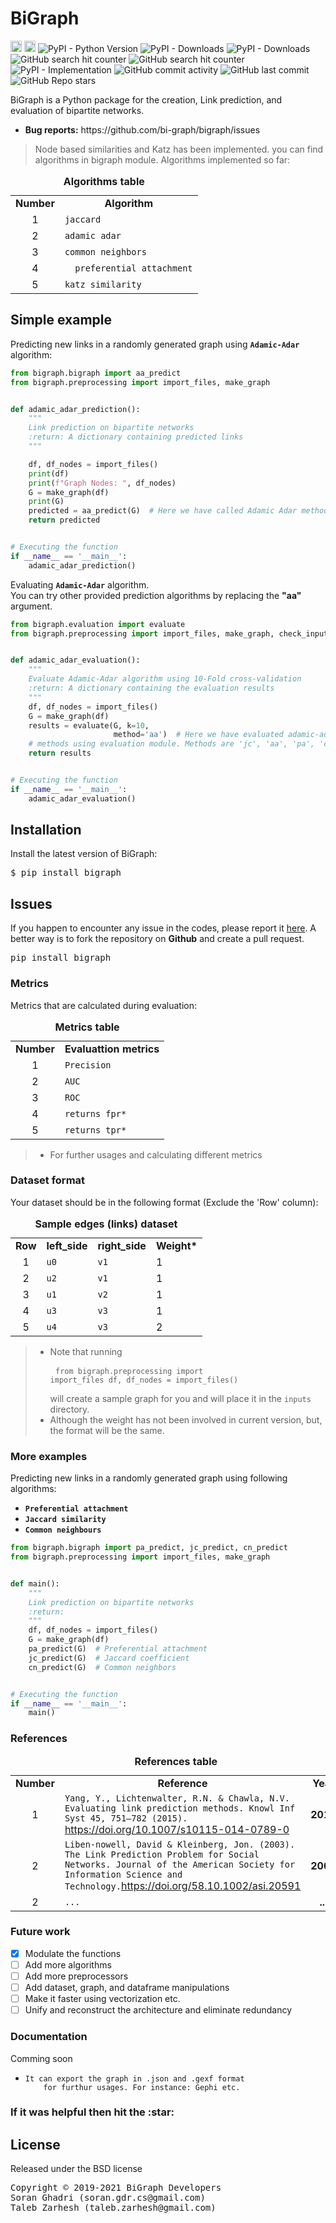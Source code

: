 <h1>BiGraph</h1>
<a href="https://badge.fury.io/py/bigraph"><img src="https://badge.fury.io/py/bigraph.svg" alt="PyPI version" height="18"></a>
<a href="https://www.codacy.com/gh/bi-graph/bigraph/dashboard?utm_source=github.com&amp;utm_medium=referral&amp;utm_content=bi-graph/bigraph&amp;utm_campaign=Badge_Grade"><img src="https://app.codacy.com/project/badge/Grade/e320ed8c06a3466aa9711a138085b9d2" alt="PyPI version" height="18"></a>
<img alt="PyPI - Python Version" src="https://img.shields.io/pypi/pyversions/bigraph">
<img alt="PyPI - Downloads" src="https://img.shields.io/pypi/dw/bigraph">
<img alt="PyPI - Downloads" src="https://img.shields.io/pypi/dm/bigraph">
<img alt="GitHub search hit counter" src="https://img.shields.io/github/search/bi-graph/bigraph/hit">
<img alt="GitHub search hit counter" src="https://img.shields.io/github/search/bi-graph/bigraph/goto">
<img alt="PyPI - Implementation" src="https://img.shields.io/pypi/implementation/bigraph">
<img alt="GitHub commit activity" src="https://img.shields.io/github/commit-activity/m/bi-graph/bigraph">
<img alt="GitHub last commit" src="https://img.shields.io/github/last-commit/bi-graph/bigraph">

<img alt="GitHub Repo stars" src="https://img.shields.io/github/stars/bi-graph/bigraph?style=social">

<p>BiGraph is a Python package for the creation, Link prediction, and 
evaluation of bipartite networks.</p>

<ul>
    <li><b>Bug reports:</b> https://github.com/bi-graph/bigraph/issues</li>
</ul>

> Node based similarities and Katz has been implemented. you can find algorithms in bigraph module. Algorithms implemented so far:

<div align="center">
<table>
<caption><b>Algorithms table</b></caption>
    <tr>
        <td><b>Number</b></td>
        <td align="center"><b>Algorithm</b></td>
    </tr>
    <tr>
        <td align="center">1</td>
        <td><code>jaccard</code></td>
    </tr>
    <tr>
        <td align="center">2</td>
        <td><code>adamic adar</code></td>
    </tr>
    <tr>
        <td align="center">3</td>
        <td><code>common neighbors</code></td>
    </tr>
    <tr>
        <td align="center">4</td>
        <td><code>	preferential attachment</code></td>
    </tr>
    <tr>
        <td align="center">5</td>
        <td><code>katz similarity</code></td>
    </tr>
</table>
</div>

<h2>Simple example</h2>
<p>Predicting new links in a randomly generated graph using 
<code><b>Adamic-Adar</b></code> algorithm:</p>

```python
from bigraph.bigraph import aa_predict
from bigraph.preprocessing import import_files, make_graph


def adamic_adar_prediction():
    """
    Link prediction on bipartite networks
    :return: A dictionary containing predicted links
    """

    df, df_nodes = import_files()
    print(df)
    print(f"Graph Nodes: ", df_nodes)
    G = make_graph(df)
    print(G)
    predicted = aa_predict(G)  # Here we have called Adamic Adar method from bigraph module
    return predicted


# Executing the function
if __name__ == '__main__':
    adamic_adar_prediction()
```

<p>Evaluating <code><b>Adamic-Adar</b></code> algorithm.<br>
You can try other provided prediction algorithms by replacing the <b>"aa"</b> argument.</p>

```python
from bigraph.evaluation import evaluate
from bigraph.preprocessing import import_files, make_graph, check_input_files


def adamic_adar_evaluation():
    """
    Evaluate Adamic-Adar algorithm using 10-Fold cross-validation 
    :return: A dictionary containing the evaluation results
    """
    df, df_nodes = import_files()
    G = make_graph(df)
    results = evaluate(G, k=10,
                       method='aa')  # Here we have evaluated adamic-adar
    # methods using evaluation module. Methods are 'jc', 'aa', 'pa', 'cn'
    return results


# Executing the function
if __name__ == '__main__':
    adamic_adar_evaluation()
```

<div>
  <h2>Installation</h2>
  <p>Install the latest version of BiGraph:</p>
  <pre>$ pip install bigraph</pre>
</div>

<div>
  <h2>Issues</h2>
  <p>If you happen to encounter any issue in the codes, please report it
    <a href="https://github.com/bi-graph/bigraph/issues">here</a>. 
    A better way is to fork the repository on <b>Github</b> and create a pull request.</p>
  <pre>pip install bigraph</pre>
</div>


<h3>Metrics</h3>
<p>Metrics that are calculated during evaluation:</p>

<div>
<table>
<caption><b>Metrics table</b></caption>
    <tr>
        <td><b>Number</b></td>
        <td align="center"><b>Evaluattion metrics</b></td>
    </tr>
    <tr>
        <td align="center">1</td>
        <td><code>Precision</code></td>
    </tr>
    <tr>
        <td align="center">2</td>
        <td><code>AUC</code></td>
    </tr>
    <tr>
        <td align="center">3</td>
        <td><code>ROC</code></td>
    </tr>
    <tr>
        <td align="center">4</td>
        <td><code>returns fpr*</code></td>
    </tr>
    <tr>
        <td align="center">5</td>
        <td><code>returns tpr*</code></td>
    </tr>
</table>
</div>

> * For further usages and calculating different metrics

<h3>Dataset format</h3>
<p>Your dataset should be in the following format (Exclude the 'Row' column):</p>

<div>
<table>
<caption><b>Sample edges (links) dataset</b></caption>
    <tr>
        <td><b>Row</b></td>
        <td align="center"><b>left_side</b></td>
        <td align="center"><b>right_side</b></td>
        <td align="center"><b>Weight*</b></td>
    </tr>
    <tr>
        <td align="center">1</td>
        <td><code>u0</code></td>
        <td><code>v1</code></td>
        <td>1</td>
    </tr>
    <tr>
        <td align="center">2</td>
        <td><code>u2</code></td>
        <td><code>v1</code></td>
        <td>1</td>
    </tr>
    <tr>
        <td align="center">3</td>
        <td><code>u1</code></td>
        <td><code>v2</code></td>
        <td>1</td>
    </tr>
    <tr>
        <td align="center">4</td>
        <td><code>u3</code></td>
        <td><code>v3</code></td>
        <td>1</td>
    </tr>
    <tr>
        <td align="center">5</td>
        <td><code>u4</code></td>
        <td><code>v3</code></td>
        <td>2</td>
    </tr>
</table>
</div>

> * Note that running <pre>
<code>from bigraph.preprocessing import import_files
df, df_nodes = import_files()</code></pre>will create a sample graph for you and will place it in the
<code>inputs</code> directory.
> * Although the weight has not been involved in current version, but, the format will be the same.

<h3>More examples</h3>
<p>Predicting new links in a randomly generated graph using following algorithms:</p>
<ul>
  <li><code><b>Preferential attachment</b></code></li>
  <li><code><b>Jaccard similarity</b></code></li>
  <li><code><b>Common neighbours</b></code></li>
</ul>

```python
from bigraph.bigraph import pa_predict, jc_predict, cn_predict
from bigraph.preprocessing import import_files, make_graph


def main():
    """
    Link prediction on bipartite networks
    :return:
    """
    df, df_nodes = import_files()
    G = make_graph(df)
    pa_predict(G)  # Preferential attachment
    jc_predict(G)  # Jaccard coefficient
    cn_predict(G)  # Common neighbors


# Executing the function
if __name__ == '__main__':
    main()
```

<h3>References</h3>

<div>
<table>
<caption><b>References table</b></caption>
    <tr>
        <td><b>Number</b></td>
        <td align="center"><b>Reference</b></td>
        <td align="center"><b>Year</b></td>
    </tr>
    <tr>
        <td align="center">1</td>
        <td><code>Yang, Y., Lichtenwalter, R.N. & Chawla, N.V. Evaluating link prediction methods. Knowl Inf Syst 45, 751–782 (2015).</code> <a href="https://doi.org/10.1007/s10115-014-0789-0"
target="_blank">https://doi.org/10.1007/s10115-014-0789-0</a></td>
        <td align="center"><b>2015</b></td>
    </tr>
    <tr>
        <td align="center">2</td>
        <td><code>Liben-nowell, David & Kleinberg, Jon. (2003). The Link Prediction Problem for Social Networks. Journal of the American Society for Information Science and Technology.</code><a href="https://doi.org/58.10.1002/asi.20591"
target="_blank">https://doi.org/58.10.1002/asi.20591</a></td>
        <td align="center"><b>2003</b></td>
    </tr>
    <tr>
        <td align="center">2</td>
        <td><code>...</code></td>
        <td align="center"><b>...</b></td>
    </tr>
</table>
</div>

<h3>Future work</h3>

- [x] Modulate the functions
- [ ] Add more algorithms
- [ ] Add more preprocessors
- [ ] Add dataset, graph, and dataframe manipulations
- [ ] Make it faster using vectorization etc.
- [ ] Unify and reconstruct the architecture and eliminate redundancy

<h3>Documentation</h3>
<p>Comming soon</p>


<ul>
  <li>
    <code>It can export the graph in .json and .gexf format 
    for furthur usages. For instance: Gephi etc.</code>
  </li>
</ul>


<h3>If it was helpful then hit the <span>:star:</span></h3>

<h2>License</h3>
<p>Released under the BSD license</p>
<div class="footer"><pre>Copyright &copy; 2019-2021 BiGraph Developers
Soran Ghadri (soran.gdr.cs@gmail.com)
Taleb Zarhesh (taleb.zarhesh@gmail.com)</pre>
</div>